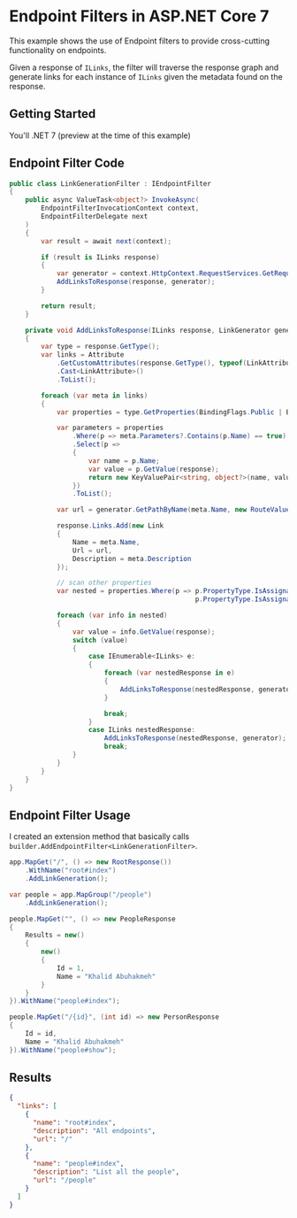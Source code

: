 # Endpoint Filters in ASP.NET Core 7

This example shows the use of Endpoint filters to provide
cross-cutting functionality on endpoints. 

Given a response of `ILinks`, the filter will traverse the response graph and generate links for each instance of `ILinks` given the metadata found on
the response.

## Getting Started

You'll .NET 7 (preview at the time of this example)

## Endpoint Filter Code

```csharp
public class LinkGenerationFilter : IEndpointFilter
{
    public async ValueTask<object?> InvokeAsync(
        EndpointFilterInvocationContext context,
        EndpointFilterDelegate next
    )
    {
        var result = await next(context);

        if (result is ILinks response)
        {
            var generator = context.HttpContext.RequestServices.GetRequiredService<LinkGenerator>();
            AddLinksToResponse(response, generator);
        }

        return result;
    }

    private void AddLinksToResponse(ILinks response, LinkGenerator generator)
    {
        var type = response.GetType();
        var links = Attribute
            .GetCustomAttributes(response.GetType(), typeof(LinkAttribute))
            .Cast<LinkAttribute>()
            .ToList();

        foreach (var meta in links)
        {
            var properties = type.GetProperties(BindingFlags.Public | BindingFlags.Instance);

            var parameters = properties
                .Where(p => meta.Parameters?.Contains(p.Name) == true)
                .Select(p =>
                {
                    var name = p.Name;
                    var value = p.GetValue(response);
                    return new KeyValuePair<string, object?>(name, value);
                })
                .ToList();

            var url = generator.GetPathByName(meta.Name, new RouteValueDictionary(parameters));

            response.Links.Add(new Link
            {
                Name = meta.Name,
                Url = url,
                Description = meta.Description
            });

            // scan other properties
            var nested = properties.Where(p => p.PropertyType.IsAssignableTo(typeof(ILinks)) ||
                                               p.PropertyType.IsAssignableTo(typeof(IEnumerable<ILinks>)));

            foreach (var info in nested)
            {
                var value = info.GetValue(response);
                switch (value)
                {
                    case IEnumerable<ILinks> e:
                    {
                        foreach (var nestedResponse in e)
                        {
                            AddLinksToResponse(nestedResponse, generator);
                        }

                        break;
                    }
                    case ILinks nestedResponse:
                        AddLinksToResponse(nestedResponse, generator);
                        break;
                }
            }
        }
    }
}
```

## Endpoint Filter Usage

I created an extension method that basically calls `builder.AddEndpointFilter<LinkGenerationFilter>`.

```csharp
app.MapGet("/", () => new RootResponse())
    .WithName("root#index")
    .AddLinkGeneration();

var people = app.MapGroup("/people")
    .AddLinkGeneration();

people.MapGet("", () => new PeopleResponse
{
    Results = new()
    {
        new()
        {
            Id = 1,
            Name = "Khalid Abuhakmeh"
        }
    }
}).WithName("people#index");

people.MapGet("/{id}", (int id) => new PersonResponse
{
    Id = id,
    Name = "Khalid Abuhakmeh"
}).WithName("people#show");
```

## Results

```json
{
  "links": [
    {
      "name": "root#index",
      "description": "All endpoints",
      "url": "/"
    },
    {
      "name": "people#index",
      "description": "List all the people",
      "url": "/people"
    }
  ]
}
```